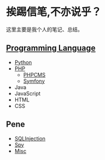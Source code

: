 # 挨踢信笔,不亦说乎？

这里主要是我个人的笔记、总结。

## [Programming Language](https://github.com/newbienewbie/notes/tree/master/ProgrammingLanguage)

* [Python](https://github.com/newbienewbie/notes/tree/master/ProgrammingLanguage/Python)
* [PHP]()
    * [PHPCMS](https://github.com/newbienewbie/notes/tree/master/ProgrammingLanguage/PHP/PHPCMS)
    * [Symfony](https://github.com/newbienewbie/notes/tree/master/ProgrammingLanguage/PHP/Symfony)
* Java
* JavaScript
* HTML
* CSS


## Pene

* [SQLInjection](https://github.com/newbienewbie/notes/tree/master/Pene/SqlInjection)
* [Spy](https://github.com/newbienewbie/notes/tree/master/Pene/Spy)
* [Misc](https://github.com/newbienewbie/notes/tree/master/Pene/Misc)




